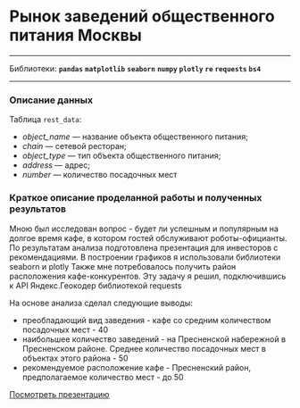 # Рынок заведений общественного питания Москвы

---

Библиотеки:
**`pandas`**  **`matplotlib`**  **`seaborn`**  **`numpy`  `plotly`  `re`  `requests`  `bs4`**

---

### Описание данных

Таблица `rest_data`:

- *object_name* — название объекта общественного питания;
- *chain* — сетевой ресторан;
- *object_type* — тип объекта общественного питания;
- *address* — адрес;
- *number* — количество посадочных мест

### Краткое описание проделанной работы и полученных результатов

Мною был исследован вопрос - будет ли успешным и популярным на долгое время кафе, в котором гостей обслуживают роботы-официанты. По результатам анализа подготовлена презентация для инвесторов с рекомендациями. В построении графиков я использовали библиотеки seaborn и plotly Также мне потребовалось получить район расположения кафе-конкурентов. Эту задачу я решил, подключившись к API Яндекс.Геокодер библиотекой requests

На основе анализа сделал следующие выводы:

- преобладающий вид заведения - кафе со средним количеством посадочных мест - 40
- наибольшее количество заведений - на Пресненской набережной в Пресненском районе. Среднее количество посадочных мест в объектах этого района - 50
- рекомендуемое расположение кафе - Пресненский район, предполагаемое количество мест - до 50

[Посмотреть презентацию](https://github.com/itstony-k/ya_praktikum/blob/master/08_Moscow_rests/8_Presentation.pdf)
